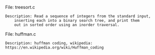 
File: treesort.c

	Description: Read a sequence of integers from the standard input,
		inserting each into a binary search tree, and print them
		out in sorted order using an inorder traversal.
 

File: huffman.c

	Description: huffman coding, wikipedia: https://en.wikipedia.org/wiki/Huffman_coding